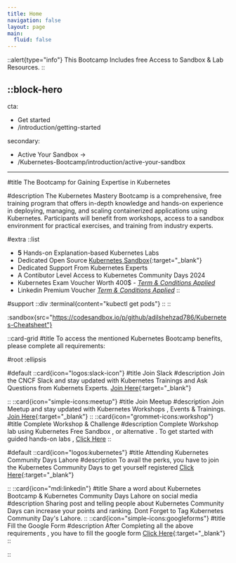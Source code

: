 ```yaml
---
title: Home
navigation: false
layout: page
main:
  fluid: false
---
```


::alert{type="info"}
This Bootcamp Includes free Access to Sandbox & Lab Resources. 
::

::block-hero
---
cta:
  - Get started
  - /introduction/getting-started

secondary:
  - Active Your Sandbox →
  - /Kubernetes-Bootcamp/introduction/active-your-sandbox
---

#title
The Bootcamp for Gaining Expertise in Kubernetes

#description
The Kubernetes Mastery Bootcamp is a comprehensive, free training program that offers in-depth knowledge and hands-on experience in deploying, managing, and scaling containerized applications using Kubernetes. Participants will benefit from workshops, access to a sandbox environment for practical exercises, and training from industry experts. 


#extra
  ::list
  - **5** Hands-on Explanation-based Kubernetes Labs 
  - Dedicated Open Source [Kubernetes Sandbox](https://github.com/codespaces/new?repository=my-repo&container=my-container&skip_quickstart=true&machine=standardLinux32gb&repo=746868415&ref=main&devcontainer_path=.devcontainer%2Fdevcontainer.json&geo=UsEast){:target="_blank"}
  - Dedicated Support From Kubernetes Experts
  - A Contibutor Level Access to Kubernetes Community Days 2024
  - Kubernetes Exam Voucher Worth 400$ - _[Term & Conditions Applied](/introduction/you-must-know)_
  - Linkedin Premium Voucher _[Term & Conditions Applied](/introduction/you-must-know)_
  ::

#support
::div
  :terminal{content="kubectl get pods"}
::
::

:sandbox{src="https://codesandbox.io/p/github/adilshehzad786/Kubernetes-Cheatsheet"}


::card-grid
#title
To access the mentioned Kubernetes Bootcamp benefits, please complete all requirements:

#root
:ellipsis

#default
  ::card{icon="logos:slack-icon"}
  #title
  Join Slack
  #description
  Join the CNCF Slack and stay updated with Kubernetes Trainings and Ask Questions from Kubernets Experts. [Join Here](https://cncflahore.slack.com){:target="_blank"}

  ::
  ::card{icon="simple-icons:meetup"}
  #title
  Join Meetup
  #description
  Join Meetup and stay updated with Kubernetes Workshops , Events & Trainings. [Join Here](https://www.meetup.com/cncf-lahore/){:target="_blank"}
  ::
  ::card{icon="grommet-icons:workshop"}
  #title
  Complete Workshop & Challenge
  #description
  Complete Workshop lab using Kubernetes Free Sandbox , or alternative . To get started with guided hands-on labs , [Click Here](/introduction/getting-started)
  ::

#default
  ::card{icon="logos:kubernetes"}
  #title
  Attending Kubernetes Community Days Lahore
  #description
  To avail the perks, you have to join the Kubernetes Community Days to get yourself registered [Click Here](https://cncf-lahore.github.io/){:target="_blank"}

  ::
  ::card{icon="mdi:linkedin"}
  #title
  Share a word about Kubernetes Bootcamp & Kubernetes Community Days Lahore on social media
  #description
  Sharing post and telling people about Kubernetes Community Days can increase your points and ranking. Dont Forget to Tag Kubernetes Community Day's Lahore.
  ::
  ::card{icon="simple-icons:googleforms"}
  #title
  Fill the Google Form 
  #description
  After Completing all the above requirements , you have to fill the google form [Click Here](https://forms.gle/a5gVYBWJD4zzbw3m6){:target="_blank"}
  ::

::
